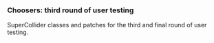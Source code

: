 ### Choosers: third round of user testing
SuperCollider classes and patches for the third and final round of user testing.